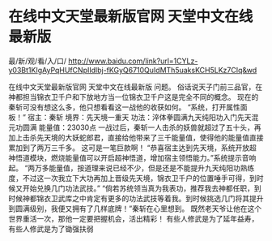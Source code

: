 # 在线中文天堂最新版官网 天堂中文在线最新版

最/新/观/看/入/口/ http://www.baidu.com/link?url=1CYLz-y03Bt1KIgAyPqHUfCNpIIdlbj-fKGyQ6710QuIdMTh5uaksKCH5LKz7CIq&wd

在线中文天堂最新版官网 天堂中文在线最新版
问题。
    俗话说天子门前三品官，在神都担当锦衣卫千户和下放地方当一位锦衣卫千户这是完全不同的概念。
    现在的秦斩可没有想这么多，他只想看看这一战他的收获如何。
    “系统，打开属性面板！”
    宿主：秦斩
    境界：先天境一重天
    功法：淬体拳圆满九天纯阳功入门先天混元功圆满
    能量值：23030点
    一战过后，秦斩一人击杀的妖兽就超过了五十头，再加上击杀先天境的大妖蛇郎君，直接给他带来了三千能量值，使得他的能量值直接累加到了两万三千多。
    这可是一笔巨款啊！
    “恭喜宿主达到先天境，系统开放超神悟道模块，燃烧能量值可以开启超神悟道，增加宿主领悟能力。”系统提示音响起。
    “两万多能量值，按道理来说已经不少，但是还是不能提升九天纯阳功熟练度，不过这一次我立下大功再加上晋级先天境，锦衣卫千户的位置唾手可得，到时候又开始兑换几门功法武技。”
    “倘若苏统领当真为我表功，推荐我去神都任职，到时候神都锦衣卫武库之中肯定有更多的功法武技等着我。到时候挑选几门将其提升到圆满级别，我便又拥有了几样底牌！”秦斩在心里想到。
    既然老天爷让他在这个世界重活一次，那他一定要把握机会，活出精彩！
    有些人修武是为了延年益寿，有些人修武是为了锄强扶弱
